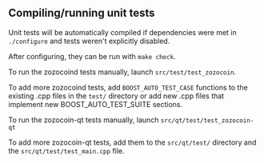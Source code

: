 Compiling/running unit tests
------------------------------------

Unit tests will be automatically compiled if dependencies were met in `./configure`
and tests weren't explicitly disabled.

After configuring, they can be run with `make check`.

To run the zozocoind tests manually, launch `src/test/test_zozocoin`.

To add more zozocoind tests, add `BOOST_AUTO_TEST_CASE` functions to the existing
.cpp files in the `test/` directory or add new .cpp files that
implement new BOOST_AUTO_TEST_SUITE sections.

To run the zozocoin-qt tests manually, launch `src/qt/test/test_zozocoin-qt`

To add more zozocoin-qt tests, add them to the `src/qt/test/` directory and
the `src/qt/test/test_main.cpp` file.
